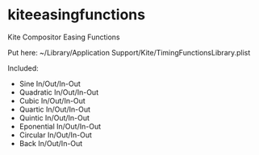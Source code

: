 # kiteeasingfunctions

Kite Compositor Easing Functions

Put here: ~/Library/Application Support/Kite/TimingFunctionsLibrary.plist

Included:
- Sine In/Out/In-Out
- Quadratic In/Out/In-Out
- Cubic In/Out/In-Out
- Quartic In/Out/In-Out
- Quintic In/Out/In-Out
- Eponential In/Out/In-Out
- Circular In/Out/In-Out
- Back In/Out/In-Out

